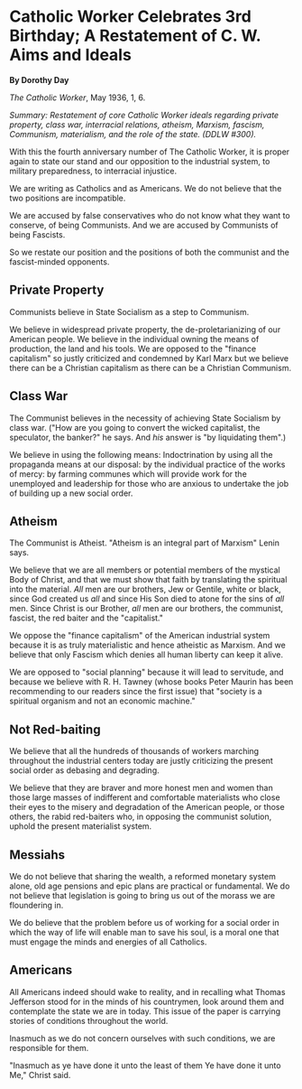 Catholic Worker Celebrates 3rd Birthday; A Restatement of C. W. Aims and Ideals
===============================================================================

**By Dorothy Day**

*The Catholic Worker*, May 1936, 1, 6.

*Summary: Restatement of core Catholic Worker ideals regarding private
property, class war, interracial relations, atheism, Marxism, fascism,
Communism, materialism, and the role of the state. (DDLW \#300).*

With this the fourth anniversary number of The Catholic Worker, it is
proper again to state our stand and our opposition to the industrial
system, to military preparedness, to interracial injustice.

We are writing as Catholics and as Americans. We do not believe that the
two positions are incompatible.

We are accused by false conservatives who do not know what they want to
conserve, of being Communists. And we are accused by Communists of being
Fascists.

So we restate our position and the positions of both the communist and
the fascist-minded opponents.

Private Property
----------------

Communists believe in State Socialism as a step to Communism.

We believe in widespread private property, the de-proletarianizing of
our American people. We believe in the individual owning the means of
production, the land and his tools. We are opposed to the "finance
capitalism" so justly criticized and condemned by Karl Marx but we
believe there can be a Christian capitalism as there can be a Christian
Communism.

Class War
---------

The Communist believes in the necessity of achieving State Socialism by
class war. ("How are you going to convert the wicked capitalist, the
speculator, the banker?" he says. And *his* answer is "by liquidating
them".)

We believe in using the following means: Indoctrination by using all the
propaganda means at our disposal: by the individual practice of the
works of mercy: by farming communes which will provide work for the
unemployed and leadership for those who are anxious to undertake the job
of building up a new social order.

Atheism
-------

The Communist is Atheist. "Atheism is an integral part of Marxism" Lenin
says.

We believe that we are all members or potential members of the mystical
Body of Christ, and that we must show that faith by translating the
spiritual into the material. *All* men are our brothers, Jew or Gentile,
white or black, since God created us *all* and since His Son died to
atone for the sins of *all* men. Since Christ is our Brother, *all* men
are our brothers, the communist, fascist, the red baiter and the
"capitalist."

We oppose the "finance capitalism" of the American industrial system
because it is as truly materialistic and hence atheistic as Marxism. And
we believe that only Fascism which denies all human liberty can keep it
alive.

We are opposed to "social planning" because it will lead to servitude,
and because we believe with R. H. Tawney (whose books Peter Maurin has
been recommending to our readers since the first issue) that "society is
a spiritual organism and not an economic machine."

Not Red-baiting
---------------

We believe that all the hundreds of thousands of workers marching
throughout the industrial centers today are justly criticizing the
present social order as debasing and degrading.

We believe that they are braver and more honest men and women than those
large masses of indifferent and comfortable materialists who close their
eyes to the misery and degradation of the American people, or those
others, the rabid red-baiters who, in opposing the communist solution,
uphold the present materialist system.

Messiahs
--------

We do not believe that sharing the wealth, a reformed monetary system
alone, old age pensions and epic plans are practical or fundamental. We
do not believe that legislation is going to bring us out of the morass
we are floundering in.

We do believe that the problem before us of working for a social order
in which the way of life will enable man to save his soul, is a moral
one that must engage the minds and energies of all Catholics.

Americans
---------

All Americans indeed should wake to reality, and in recalling what
Thomas Jefferson stood for in the minds of his countrymen, look around
them and contemplate the state we are in today. This issue of the paper
is carrying stories of conditions throughout the world.

Inasmuch as we do not concern ourselves with such conditions, we are
responsible for them.

"Inasmuch as ye have done it unto the least of them Ye have done it unto
Me," Christ said.
